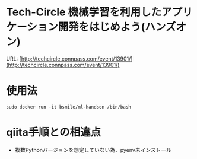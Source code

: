 # Tech-Circle 機械学習を利用したアプリケーション開発をはじめよう(ハンズオン)

URL: [http://techcircle.connpass.com/event/13901/](http://techcircle.connpass.com/event/13901/)

# 使用法
```
sudo docker run -it bsmile/ml-handson /bin/bash
```

# qiita手順との相違点

* 複数Pythonバージョンを想定していない為、pyenv未インストール
